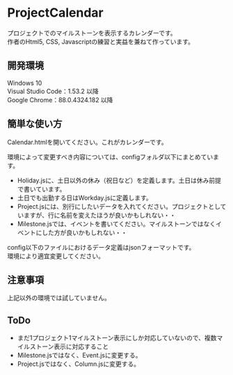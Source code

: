 # ProjectCalendar
プロジェクトでのマイルストーンを表示するカレンダーです。  
作者のHtml5, CSS, Javascriptの練習と実益を兼ねて作っています。  

## 開発環境
Windows 10  
Visual Studio Code：1.53.2 以降  
Google Chrome：88.0.4324.182 以降  

## 簡単な使い方
Calendar.htmlを開いてください。これがカレンダーです。  
  
環境によって変更すべき内容については、configフォルダ以下にまとめています。  
- Holiday.jsに、土日以外の休み（祝日など）を定義します。土日は休み前提で書いています。  
- 土日でも出勤する日はWorkday.jsに定義します。  
- Project.jsには、別行にしたいデータを入れてください。プロジェクトとしていますが、行に名前を変えたほうが良いかもしれない・・  
- Milestone.jsでは、イベントを書いてください。マイルストーンではなくイベントにした方が良いかもしれない・・  

config以下のファイルにおけるデータ定義はjsonフォーマットです。  
環境により適宜変更してください。

## 注意事項
上記以外の環境では試していません。

## ToDo
- まだ1プロジェクト1マイルストーン表示にしか対応していないので、複数マイルストーン表示に対応すること  
- Milestone.jsではなく、Event.jsに変更する。  
- Project.jsではなく、Column.jsに変更する。
